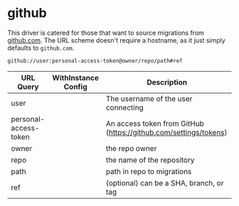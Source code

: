 # github

This driver is catered for those that want to source migrations from [github.com](https://github.com). The URL scheme doesn't require a hostname, as it just simply defaults to `github.com`.

`github://user:personal-access-token@owner/repo/path#ref`

| URL Query  | WithInstance Config | Description |
|------------|---------------------|-------------|
| user | | The username of the user connecting |
| personal-access-token | | An access token from GitHub (https://github.com/settings/tokens) |
| owner | | the repo owner |
| repo | | the name of the repository |
| path | | path in repo to migrations |
| ref | | (optional) can be a SHA, branch, or tag |
